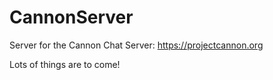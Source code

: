 # CannonServer

Server for the Cannon Chat Server: https://projectcannon.org

Lots of things are to come!
